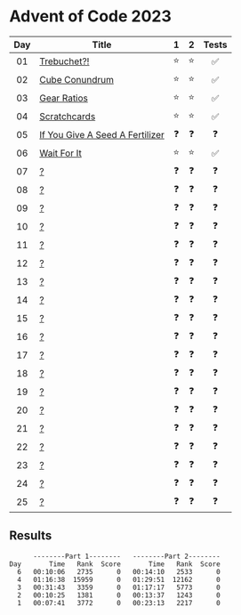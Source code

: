 # Advent of Code 2023

| Day | Title                                                                  |     1      |     2      |       Tests        |
| :-: | ---------------------------------------------------------------------- | :--------: | :--------: | :----------------: |
| 01  | [Trebuchet?!](https://adventofcode.com/2023/day/1)                     |   :star:   |   :star:   | :white_check_mark: |
| 02  | [Cube Conundrum](https://adventofcode.com/2023/day/2)                  |   :star:   |   :star:   | :white_check_mark: |
| 03  | [Gear Ratios](https://adventofcode.com/2023/day/3)                     |   :star:   |   :star:   | :white_check_mark: |
| 04  | [Scratchcards](https://adventofcode.com/2023/day/4)                    |   :star:   |   :star:   | :white_check_mark: |
| 05  | [If You Give A Seed A Fertilizer](https://adventofcode.com/2023/day/5) | :question: | :question: |     :question:     |
| 06  | [Wait For It](https://adventofcode.com/2023/day/6)                     |   :star:   |   :star:   | :white_check_mark: |
| 07  | [?](https://adventofcode.com/2023/day/7)                               | :question: | :question: |     :question:     |
| 08  | [?](https://adventofcode.com/2023/day/8)                               | :question: | :question: |     :question:     |
| 09  | [?](https://adventofcode.com/2023/day/9)                               | :question: | :question: |     :question:     |
| 10  | [?](https://adventofcode.com/2023/day/10)                              | :question: | :question: |     :question:     |
| 11  | [?](https://adventofcode.com/2023/day/11)                              | :question: | :question: |     :question:     |
| 12  | [?](https://adventofcode.com/2023/day/12)                              | :question: | :question: |     :question:     |
| 13  | [?](https://adventofcode.com/2023/day/13)                              | :question: | :question: |     :question:     |
| 14  | [?](https://adventofcode.com/2023/day/14)                              | :question: | :question: |     :question:     |
| 15  | [?](https://adventofcode.com/2023/day/15)                              | :question: | :question: |     :question:     |
| 16  | [?](https://adventofcode.com/2023/day/16)                              | :question: | :question: |     :question:     |
| 17  | [?](https://adventofcode.com/2023/day/17)                              | :question: | :question: |     :question:     |
| 18  | [?](https://adventofcode.com/2023/day/18)                              | :question: | :question: |     :question:     |
| 19  | [?](https://adventofcode.com/2023/day/19)                              | :question: | :question: |     :question:     |
| 20  | [?](https://adventofcode.com/2023/day/20)                              | :question: | :question: |     :question:     |
| 21  | [?](https://adventofcode.com/2023/day/21)                              | :question: | :question: |     :question:     |
| 22  | [?](https://adventofcode.com/2023/day/22)                              | :question: | :question: |     :question:     |
| 23  | [?](https://adventofcode.com/2023/day/23)                              | :question: | :question: |     :question:     |
| 24  | [?](https://adventofcode.com/2023/day/24)                              | :question: | :question: |     :question:     |
| 25  | [?](https://adventofcode.com/2023/day/25)                              | :question: | :question: |     :question:     |

## Results

```text
      --------Part 1--------   --------Part 2--------
Day       Time   Rank  Score       Time   Rank  Score
  6   00:10:06   2735      0   00:14:10   2533      0
  4   01:16:38  15959      0   01:29:51  12162      0
  3   00:31:43   3359      0   01:17:17   5773      0
  2   00:10:25   1381      0   00:13:37   1243      0
  1   00:07:41   3772      0   00:23:13   2217      0
```
